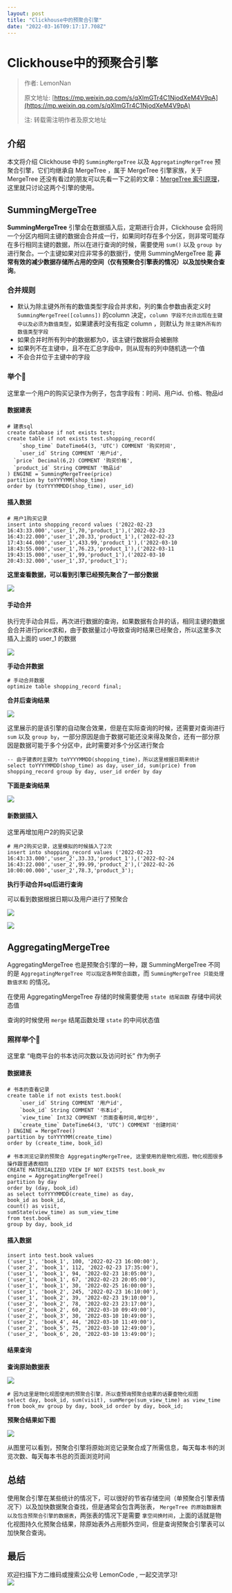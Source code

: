 ```yaml
---
layout: post
title: "Clickhouse中的预聚合引擎"
date: "2022-03-16T09:17:17.708Z"
---
```

Clickhouse中的预聚合引擎
=================

> 作者: LemonNan
> 
> 原文地址: [https://mp.weixin.qq.com/s/qXlmGTr4C1NjodXeM4V9pA](https://mp.weixin.qq.com/s/qXlmGTr4C1NjodXeM4V9pA)
> 
> 注: 转载需注明作者及原文地址

介绍
--

本文将介绍 Clickhouse 中的 `SummingMergeTree` 以及 `AggregatingMergeTree` 预聚合引擎，它们均继承自 MergeTree ，属于 MergeTree 引擎家族，关于 MergeTree 还没有看过的朋友可以先看一下之前的文章：[MergeTree 索引原理](https://mp.weixin.qq.com/s/0hLL9zRNitaGCP5VShffkQ)，这里就只讨论这两个引擎的使用。

SummingMergeTree
----------------

**SummingMergeTree** 引擎会在数据插入后，定期进行合并，Clickhouse 会将同一个分区内相同主键的数据会合并成一行，如果同时存在多个分区，则非常可能存在多行相同主键的数据，所以在进行查询的时候，需要使用 `sum()` 以及 `group by` 进行聚合。一个主键如果对应非常多的数据行，使用 SummingMergeTree 能 **非常有效的减少数据存储所占用的空间（仅有预聚合引擎表的情况）以及加快聚合查询**。

### 合并规则

*   默认为除主键外所有的数值类型字段合并求和，列的集合参数由表定义时 `SummingMergeTree([columns])` 的column 决定，`column 字段不允许出现在主键中以及必须为数值类型`，如果建表时没有指定 column ，则默认为 `除主键外所有的数值类型字段`
*   如果合并时所有列中的数据都为0，该主键行数据将会被删除
*   如果列不在主键中，且不在汇总字段中，则从现有的列中随机选一个值
*   不会合并位于主键中的字段

### 举个🌰

这里拿一个用户的购买记录作为例子，包含字段有：时间、用户id、价格、物品id

#### 数据建表

    # 建表sql
    create database if not exists test;
    create table if not exists test.shopping_record(
    	`shop_time` DateTime64(3, 'UTC') COMMENT '购买时间',
    	`user_id` String COMMENT '用户id',
      `price` Decimal(6,2) COMMENT '购买价格',
      `product_id` String COMMENT '物品id'
    ) ENGINE = SummingMergeTree(price)
    partition by toYYYYMM(shop_time)
    order by (toYYYYMMDD(shop_time), user_id)
    

#### 插入数据

    # 用户1购买记录
    insert into shopping_record values ('2022-02-23 16:43:33.000','user_1',70,'product_1'),('2022-02-23 16:43:22.000','user_1',20.33,'product_1'),('2022-02-23 17:43:44.000','user_1',433.99,'product_1'),('2022-03-10 18:43:55.000','user_1',76.23,'product_1'),('2022-03-11 19:43:15.000','user_1',99,'product_1'),('2022-03-10 20:43:32.000','user_1',37,'product_1');
    

**这里查看数据，可以看到引擎已经预先聚合了一部分数据**

![](https://img2022.cnblogs.com/blog/1151489/202203/1151489-20220316123651113-1779363932.png)

#### 手动合并

执行完手动合并后，再次进行数据的查询，如果数据有合并的话，相同主键的数据会合并进行price求和，由于数据量过小导致查询时结果已经聚合，所以这里多次插入上面的 user\_1 的数据

![](https://img2022.cnblogs.com/blog/1151489/202203/1151489-20220316123710512-956365944.png)

**手动合并数据**

    # 手动合并数据
    optimize table shopping_record final;
    

**合并后查询结果**

![](https://img2022.cnblogs.com/blog/1151489/202203/1151489-20220316123720028-1172480771.png)

这里展示的是该引擎的自动聚合效果，但是在实际查询的时候，还需要对查询进行 `sum` 以及 `group by`，一部分原因是由于数据可能还没来得及聚合，还有一部分原因是数据可能于多个分区中，此时需要对多个分区进行聚合

    -- 由于建表时主键为 toYYYYMMDD(shopping_time)，所以这里根据日期来统计
    select toYYYYMMDD(shop_time) as day, user_id, sum(price) from shopping_record group by day, user_id order by day
    

**下面是查询结果**

![](https://img2022.cnblogs.com/blog/1151489/202203/1151489-20220316123729103-1634441337.png)

#### 新数据插入

这里再增加用户2的购买记录

    # 用户2购买记录，这里模拟的时候插入了2次
    insert into shopping_record values ('2022-02-23 16:43:33.000','user_2',33.33,'product_1'),('2022-02-24 16:43:22.000','user_2',99.99,'product_2'),('2022-02-26 10:00:00.000','user_2',78.3,'product_3');
    

**执行手动合并sql后进行查询**

可以看到数据根据日期以及用户进行了预聚合

![](https://img2022.cnblogs.com/blog/1151489/202203/1151489-20220316123737879-137750359.png)

![](https://img2022.cnblogs.com/blog/1151489/202203/1151489-20220316123745206-1929495204.png)

AggregatingMergeTree
--------------------

AggregatingMergeTree 也是预聚合引擎的一种，跟 SummingMergeTree 不同的是 `AggregatingMergeTree 可以指定各种聚合函数`，而 `SummingMergeTree 只能处理数值求和` 的情况。

在使用 AggregatingMergeTree 存储的时候需要使用 `state 结尾函数` 存储中间状态值

查询的时候使用 `merge` 结尾函数处理 `state` 的中间状态值

### 照样举个🌰

这里拿 “电商平台的书本访问次数以及访问时长” 作为例子

#### 数据建表

    # 书本的查看记录
    create table if not exists test.book(
    	`user_id` String COMMENT '用户id',
    	`book_id` String COMMENT '书本id',
    	`view_time` Int32 COMMENT '页面查看时间,单位秒',
    	`create_time` DateTime64(3, 'UTC') COMMENT '创建时间'
    ) ENGINE = MergeTree()
    partition by toYYYYMM(create_time)
    order by (create_time, book_id)
    
    # 书本浏览记录的预聚合 AggregatingMergeTree, 这里使用的是物化视图，物化视图很多操作跟普通表相同
    CREATE MATERIALIZED VIEW IF NOT EXISTS test.book_mv 
    engine = AggregatingMergeTree()
    partition by day
    order by (day, book_id)
    as select toYYYYMMDD(create_time) as day,
    book_id as book_id,
    count() as visit,
    sumState(view_time) as sum_view_time
    from test.book
    group by day, book_id
    

#### 插入数据

    insert into test.book values
    ('user_1', 'book_1', 100, '2022-02-23 16:00:00'),
    ('user_2', 'book_1', 112, '2022-02-23 17:35:00'),
    ('user_1', 'book_1', 94, '2022-02-23 18:05:00'),
    ('user_1', 'book_1', 67, '2022-02-23 20:05:00'),
    ('user_1', 'book_1', 30, '2022-02-25 16:00:00'),
    ('user_1', 'book_2', 245, '2022-02-23 16:10:00'),
    ('user_1', 'book_2', 39, '2022-02-23 19:10:00'),
    ('user_2', 'book_2', 78, '2022-02-23 23:17:00'),
    ('user_2', 'book_2', 60, '2022-03-10 09:49:00'),
    ('user_2', 'book_3', 30, '2022-03-10 10:49:00'),
    ('user_2', 'book_4', 44, '2022-03-10 11:49:00'),
    ('user_2', 'book_5', 75, '2022-03-10 12:49:00'),
    ('user_2', 'book_6', 20, '2022-03-10 13:49:00');
    

#### 结果查询

**查询原始数据表**

![](https://img2022.cnblogs.com/blog/1151489/202203/1151489-20220316123757025-100462120.png)

    # 因为这里是物化视图使用的预聚合引擎，所以查预询预聚合结果的话要查物化视图
    select day, book_id, sum(visit), sumMerge(sum_view_time) as view_time from book_mv group by day, book_id order by day, book_id;
    

**预聚合结果如下图**

![](https://img2022.cnblogs.com/blog/1151489/202203/1151489-20220316123806609-671211665.png)

从图里可以看到，预聚合引擎将原始浏览记录聚合成了所需信息，每天每本书的浏览次数、每天每本书总的页面浏览时间

总结
--

使用聚合引擎在某些统计的情况下，可以很好的节省存储空间（单预聚合引擎表情况下）以及加快数据聚合查找，但是通常会包含两张表， `MergeTree 的原始数据表以及包含预聚合引擎的数据表`，两张表的情况下是需要 `拿空间换时间`，上面的话就是物化视图持久化预聚合结果，除原始表外占用额外空间，但是查询预聚合引擎表可以加快聚合查询。

最后
--

欢迎扫描下方二维码或搜索公众号 LemonCode , 一起交流学习!  
![](https://img2022.cnblogs.com/blog/1151489/202203/1151489-20220316123906491-1262195693.jpg)